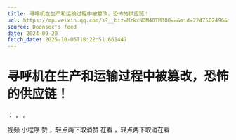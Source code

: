 ```yaml
---
title: 寻呼机在生产和运输过程中被篡改，恐怖的供应链！
url: https://mp.weixin.qq.com/s?__biz=MzkxNDM4OTM3OQ==&mid=2247502496&idx=4&sn=2575622e96737cd3e9f47c30d1f7f7ad
source: Doonsec's feed
date: 2024-09-20
fetch_date: 2025-10-06T18:22:51.661447
---
```


# 寻呼机在生产和运输过程中被篡改，恐怖的供应链！

：
，
。

视频
小程序
赞
，轻点两下取消赞
在看
，轻点两下取消在看